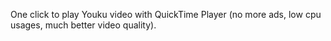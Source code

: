 
One click to play Youku video with QuickTime Player (no more ads, low cpu usages, much better video quality).
